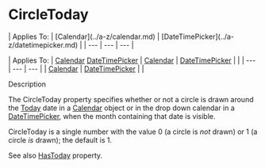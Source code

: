 




<h1 class="heading"><span class="name">CircleToday</span></h1>
| Applies To: | [Calendar](../a-z/calendar.md) | [DateTimePicker](../a-z/datetimepicker.md) |
| --- | --- | ---  |

| Applies To: | [Calendar](../a-z/calendar.md) [DateTimePicker](../a-z/datetimepicker.md) | [Calendar](../a-z/calendar.md) | [DateTimePicker](../a-z/datetimepicker.md) |  |
| --- | --- | ---  |
| [Calendar](../a-z/calendar.md) | [DateTimePicker](../a-z/datetimepicker.md) |  |


Description


The CircleToday property specifies whether or not a circle is drawn around the [Today](../a-z/today.md) date in a [Calendar](../a-z/calendar.md) object or in the drop down calendar in a [DateTimePicker](../a-z/datetimepicker.md), when the month containing that date is visible.


CircleToday is a single number with the value 0 (a circle is *not* drawn) or 1 (a circle *is* drawn); the default is 1.


See also [HasToday](../a-z/hastoday.md) property.



